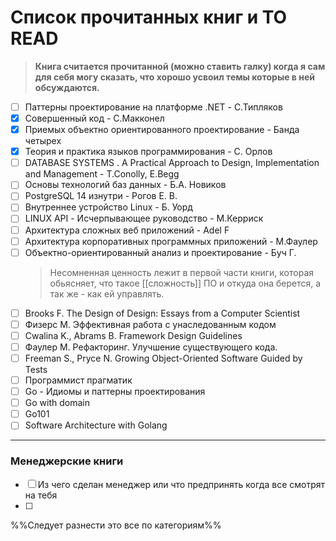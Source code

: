 # Список прочитанных книг и TO READ
> **Книга считается прочитанной (можно ставить галку) когда я сам для себя могу сказать, что хорошо усвоил темы которые в ней обсуждаются.**
- [ ] Паттерны проектирование на платформе .NET - С.Типляков
- [x] Совершенный код - С.Макконел
- [x] Приемых объектно ориентированного проектирование - Банда четырех
- [x] Теория и практика языков программирования - С. Орлов
- [ ] DATABASE SYSTEMS . A Practical Approach to Design, Implementation and Management - T.Conolly, E.Begg
- [ ] Основы технологий баз данных - Б.А. Новиков
- [ ] PostgreSQL 14 изнутри - Рогов Е. В.
- [ ] Внутреннее устройство Linux - Б. Уорд
- [ ] LINUX API - Исчерпывающее руководство - М.Керриск
- [ ] Архитектура cложных веб приложений - Adel F
- [ ] Архитектура корпоративных программных приложений - М.Фаулер
- [ ] Объектно-ориентированный анализ и проектирование - Буч Г.
	>Несомненная ценность лежит в первой части книги, которая обьясняет, что такое [[сложность]] ПО и откуда она берется, а так же - как ей управлять.
- [ ] Brooks F. The Design of Design: Essays from a Computer Scientist
- [ ]  Физерс М. Эффективная работа с унаследованным кодом
- [ ] Cwalina K., Abrams B. Framework Design Guidelines
- [ ] Фаулер М. Рефакторинг. Улучшение существующего кода. 
- [ ] Freeman S., Pryce N. Growing Object-Oriented Software Guided by Tests
- [ ] Программист прагматик
- [ ] Go - Идиомы и паттерны проектирования
- [ ] Go with domain
- [ ] Go101
- [ ] Software Architecture with Golang
----
### Менеджерские книги
- [ ] Из чего сделан менеджер или что предпринять когда все смотрят на тебя
- [ ] 

%%Следует разнести это все по категориям%%